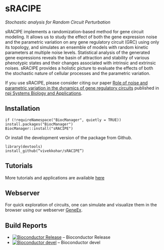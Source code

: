 # sRACIPE 

*Stochastic analysis for Random Circuit Perturbation*


sRACIPE implements a randomization-based method for gene circuit modeling. It allows us to study the effect of both the gene expression noise and the parametric variation on any gene regulatory circuit (GRC) using only its topology, and simulates an ensemble of models with random kinetic parameters at multiple noise levels. Statistical analysis of the generated gene expressions reveals the basin of attraction and stability of various phenotypic states and their changes associated with intrinsic and extrinsic noises. sRACIPE provides a holistic picture to evaluate the effects of both the stochastic nature of cellular processes and the parametric variation.   

If you use sRACIPE, please consider citing our paper [Role of noise and parametric variation in the dynamics of gene regulatory circuits](https://www.nature.com/articles/s41540-018-0076-x) published in [npj Systems Biology and Applications](https://www.nature.com/npjsba/articles).

## Installation ##

```
if (!requireNamespace("BiocManager", quietly = TRUE))
install.packages("BiocManager")
BiocManager::install("sRACIPE")
```
Or install the development version of the package from Github.
```
library(devtools)
install_github(“vivekkohar/sRACIPE”)
```
## Tutorials ##
More tutorials and applications are available [here](https://vivekkohar.github.io/sRACIPE/) 


## Webserver ##

For quick exploration of circuits, one can simulate and visualize them in the browser using our webserver [GeneEx](https://geneex.jax.org/).

## Build Reports ##
- [![Bioconductor Release](https://bioconductor.org/shields/build/release/bioc/sRACIPE.svg)](https://bioconductor.org/checkResults/release/bioc-LATEST/sRACIPE/) – Bioconductor Release
- [![Bioconductor devel](https://bioconductor.org/shields/build/devel/bioc/sRACIPE.svg)](https://bioconductor.org/checkResults/devel/bioc-LATEST/sRACIPE/) – Bioconductor devel


